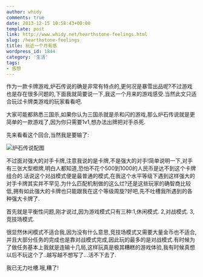 ```yaml
---
author: whidy
comments: true
date: 2013-12-15 10:58:43+00:00
template: post
link: http://www.whidy.net/hearthstone-feelings.html
slug: /hearthstone-feelings
title: 玩近一个月有感
wordpress_id: 1844
category: '生活'
tags:
- 感想
---
```


作为一款卡牌游戏,炉石传说的确是非常有特点的,更何况是暴雪出品呢?不过游戏也是存在很多问题的,下面我就简要说一下,我这一个月来的游戏感受.当然此文只适合玩过卡牌类游戏的玩家看看吧.

大家可能都熟悉三国杀,如果你认为三国杀就是杀和闪的游戏,那么炉石传说就是更简单的一款游戏了,因为你只需要1v1,想办法出牌把对手杀死.

先来看看这个回合,当然我是要输了:

![炉石传说配图 ](https://www.whidy.net/wp-content/uploads/2013/12/lscs-400x257.jpg)

不过面对强大的对手卡牌,注意我说的是卡牌,不是强大的对手!简单说明一下,对手有三张大型橙牌,明白人都知道,恐怕不花个500到1000的人民币是达不到这个卡牌组合的.话说这个对战模式便是最普通的模式,在我这个水平等级下遇到这样强大的对手卡牌其实并不罕见.为什么匹配机制做的这么烂?还是这些玩家的确智商比较低,拥有如此强大的卡牌也只能跟我在这个等级周旋?好吧,先不吐槽我所遇到的各种强大卡牌了.

首先就是平衡性问题,刚才说过,因为游戏模式只有三种:1,休闲模式. 2,对战模式. 3,竞技场模式.

很显然休闲模式不适合我,因为没有什么意思,竞技场模式又需要大量金币也不适合,并且大部分任务的完成也是靠对战模式完成,因此玩的最多的是对战模式.有时候为了做任务基本上我就是连输十几局,这样玩真是极其糟糕的游戏体验,我有时候真想以后不玩这个了..越写越不想写了...活不下去了.

我已无力吐槽.哦,糟了!
